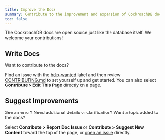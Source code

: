 ```yaml
---
title: Improve the Docs
summary: Contribute to the improvement and expansion of CockroachDB documentation.
toc: false
---
```


The CockroachDB docs are open source just like the database itself. We welcome your contributions!

## Write Docs

Want to contribute to the docs?

Find an issue with the [help-wanted](https://github.com/cockroachdb/docs/issues?q=is%3Aopen+is%3Aissue+label%3Ahelp-wanted) label and then review [CONTRIBUTING.md](https://github.com/cockroachdb/docs/blob/gh-pages/CONTRIBUTING.md) to set yourself up and get started. You can also select **Contribute > Edit This Page** directly on a page.

## Suggest Improvements

See an error? Need additional details or clarification? Want a topic added to the docs?

Select **Contribute > Report Doc Issue** or **Contribute > Suggest New Content** toward the top of the page, or [open an issue](https://github.com/cockroachdb/docs/issues/new?labels=community) directly.

